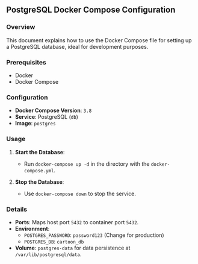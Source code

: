 ## PostgreSQL Docker Compose Configuration

### Overview

This document explains how to use the Docker Compose file for setting up a PostgreSQL database, ideal for development purposes.

### Prerequisites

- Docker
- Docker Compose

### Configuration

- **Docker Compose Version**: `3.8`
- **Service**: PostgreSQL (`db`)
- **Image**: `postgres`

### Usage

1.  **Start the Database**:

    - Run `docker-compose up -d` in the directory with the `docker-compose.yml`.

2.  **Stop the Database**:

    - Use `docker-compose down` to stop the service.

### Details

- **Ports**: Maps host port `5432` to container port `5432`.
- **Environment**:
  - `POSTGRES_PASSWORD`: `password123` (Change for production)
  - `POSTGRES_DB`: `cartoon_db`
- **Volume**: `postgres-data` for data persistence at `/var/lib/postgresql/data`.
